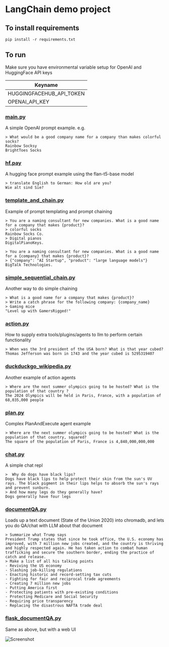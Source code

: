# LangChain demo project

## To install requirements

```pip install -r requirements.txt```

## To run

Make sure you have environmental variable setup for OpenAI and HuggingFace API keys

| Keyname                  |
|--------------------------|
| HUGGINGFACEHUB_API_TOKEN |
| OPENAI_API_KEY           |

### [main.py](main.py)

A simple OpenAI prompt example. e.g.
```
> What would be a good company name for a company than makes colorful socks?
Rainbow Socksy
BrightToes Socks
```

### [hf.pay](hf.py)

A hugging face prompt example using the flan-t5-base model
```
> translate English to German: How old are you?
Wie alt sind Sie?
```

### [template_and_chain.py](template_and_chain.py)
Example of prompt templating and prompt chaining
```
> You are a naming consultant for new companies. What is a good name for a company that makes {product}?
> colorful socks
Rainbow Socks Co.
> Digital pianos
DigitalPianoKeys.
```
```
> You are a naming consultant for new companies. What is a good name for a {company} that makes {product}?
> {"company": "AI Startup", "product": "large language models"}
BigTalk Technologies.
```

### [simple_sequential_chain.py](simple_sequential_chain.py)
Another way to do simple chaining
```
> What is a good name for a company that makes {product}?
> Write a catch phrase for the following company: {company_name}
> Gaming mice
"Level up with GamersRigged!"
```

### [action.py](action.py)
How to supply extra tools/plugins/agents to llm to perform certain functionality
```
> When was the 3rd president of the USA born? What is that year cubed?
Thomas Jefferson was born in 1743 and the year cubed is 5295319407
```

### [duckduckgo_wikipedia.py](duckduckgo_wikipedia.py)
Another example of action agents
```
> Where are the next summer olympics going to be hosted? What is the population of that country ?
The 2024 Olympics will be held in Paris, France, with a population of 68,035,000 people
```
 

### [plan.py](plan.py)
Complex PlanAndExecute agent example
```
> Where are the next summer olympics going to be hosted? What is the population of that country, squared?
The square of the population of Paris, France is 4,840,000,000,000
```

### [chat.py](chat.py)
A simple chat repl
```
>  Why do dogs have black lips?
Dogs have black lips to help protect their skin from the sun's UV rays. The black pigment in their lips helps to absorb the sun's rays and prevent sunburn.
> And how many legs do they generally have?
Dogs generally have four legs

```

### [documentQA.py](documentQA.py)
Loads up a text document (State of the Union 2020) into chromadb, and lets you do QA/chat with LLM about that document
```
> Summarize what Trump says
President Trump states that since he took office, the U.S. economy has improved, with 7 million new jobs created, and the country is thriving and highly respected again. He has taken action to combat human trafficking and secure the southern border, ending the practice of catch and release.
> Make a list of all his talking points
- Reviving the US economy
- Slashing job-killing regulations
- Enacting historic and record-setting tax cuts
- Fighting for fair and reciprocal trade agreements
- Creating 7 million new jobs
- Putting America first
- Protecting patients with pre-existing conditions
- Protecting Medicare and Social Security
- Requiring price transparency
- Replacing the disastrous NAFTA trade deal
```

### [flask_documentQA.py](documentQA.py)
Same as above, but with a web UI

![Screenshot](/2023-08-17_17-59-46.png?raw=true "Screenshot")
